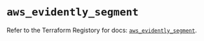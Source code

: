 # `aws_evidently_segment`

Refer to the Terraform Registory for docs: [`aws_evidently_segment`](https://registry.terraform.io/providers/hashicorp/aws/5.10.0/docs/resources/evidently_segment).
